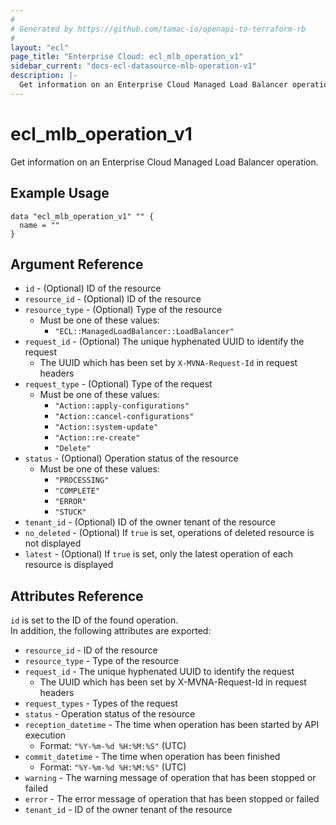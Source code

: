 ```yaml
---
#
# Generated by https://github.com/tamac-io/openapi-to-terraform-rb
#
layout: "ecl"
page_title: "Enterprise Cloud: ecl_mlb_operation_v1"
sidebar_current: "docs-ecl-datasource-mlb-operation-v1"
description: |-
  Get information on an Enterprise Cloud Managed Load Balancer operation.
---
```


# ecl\_mlb\_operation\_v1

Get information on an Enterprise Cloud Managed Load Balancer operation.

## Example Usage

```hcl
data "ecl_mlb_operation_v1" "" {
  name = ""
}
```

## Argument Reference

* `id` - (Optional) ID of the resource
* `resource_id` - (Optional) ID of the resource
* `resource_type` - (Optional) Type of the resource
    * Must be one of these values:
        * `"ECL::ManagedLoadBalancer::LoadBalancer"`
* `request_id` - (Optional) The unique hyphenated UUID to identify the request
    * The UUID which has been set by `X-MVNA-Request-Id` in request headers
* `request_type` - (Optional) Type of the request
    * Must be one of these values:
        * `"Action::apply-configurations"`
        * `"Action::cancel-configurations"`
        * `"Action::system-update"`
        * `"Action::re-create"`
        * `"Delete"`
* `status` - (Optional) Operation status of the resource
    * Must be one of these values:
        * `"PROCESSING"`
        * `"COMPLETE"`
        * `"ERROR"`
        * `"STUCK"`
* `tenant_id` - (Optional) ID of the owner tenant of the resource
* `no_deleted` - (Optional) If `true` is set, operations of deleted resource is not displayed
* `latest` - (Optional) If `true` is set, only the latest operation of each resource is displayed

## Attributes Reference

`id` is set to the ID of the found operation.<br>
In addition, the following attributes are exported:

* `resource_id` - ID of the resource
* `resource_type` - Type of the resource
* `request_id` - The unique hyphenated UUID to identify the request
    * The UUID which has been set by X-MVNA-Request-Id in request headers
* `request_types` - Types of the request
* `status` - Operation status of the resource
* `reception_datetime` - The time when operation has been started by API execution
    * Format: `"%Y-%m-%d %H:%M:%S"` (UTC)
* `commit_datetime` - The time when operation has been finished
    * Format: `"%Y-%m-%d %H:%M:%S"` (UTC)
* `warning` - The warning message of operation that has been stopped or failed
* `error` - The error message of operation that has been stopped or failed
* `tenant_id` - ID of the owner tenant of the resource
